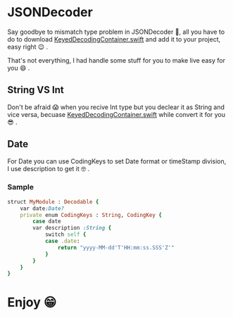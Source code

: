 
# JSONDecoder

Say goodbye to mismatch type problem in JSONDecoder 🎉, all you have to do to download [KeyedDecodingContainer.swift](https://github.com/fadizant/JSONDecoder/raw/master/KeyedDecodingContainer.swift) and add it to your project, easy right 😉 .

That's not everything, I had handle some stuff for you to make live easy for you 😄 .

## String VS Int
Don't be afraid 😱 when you recive Int type but you declear it as String and vice versa, becuase [KeyedDecodingContainer.swift](https://github.com/fadizant/JSONDecoder/raw/master/KeyedDecodingContainer.swift) while convert it for you 😎 .

## Date
For Date you can use CodingKeys to set Date format or timeStamp division, I use description to get it 🤓 .

### Sample
```ruby
struct MyModule : Decodable {
    var date:Date?
    private enum CodingKeys : String, CodingKey {
        case date
        var description :String {
            switch self {
            case .date:
                return "yyyy-MM-dd'T'HH:mm:ss.SSS'Z'"
            }
        }
    }
}
```

# Enjoy 😁
